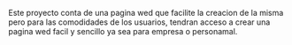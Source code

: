 Este proyecto conta de una pagina wed que facilite
la creacion de la misma pero para las comodidades 
de los usuarios, tendran acceso a crear una pagina 
wed facil y sencillo ya sea para empresa o personamal.
